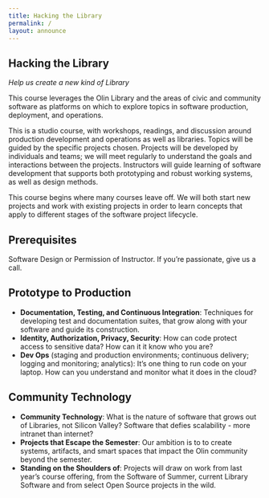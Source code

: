 ```yaml
---
title: Hacking the Library
permalink: /
layout: announce
---
```


<div class="row" style="display: none">
  <div class="col-md-9 main">
    <div class="jumbotron" style="min-height:350px; font-size:24px;">
        Help us create a new kind of Library
    </div>
  </div>
</div>

<div class="row">

<div class="col-md-4" markdown="1">

## Hacking the Library

<i>Help us create a new kind of Library</i>

This course leverages the Olin Library and the areas of civic and community software as platforms on which to explore topics in software production, deployment, and operations.

This is a studio course, with workshops, readings, and discussion around production development and operations as well as libraries. Topics will be guided by the specific projects chosen. Projects will be developed by individuals and teams; we will meet regularly to understand the goals and interactions between the projects. Instructors will guide learning of software development that supports both prototyping and robust working systems, as well as design methods.

This course begins where many courses leave off.  We will both start new projects and work with existing projects in order to learn concepts that apply to different stages of the software project lifecycle.

## Prerequisites

Software Design or Permission of Instructor.  If you’re passionate, give us a call.
</div>

<div class="col-md-4" markdown="1">

## Prototype to Production

* **Documentation, Testing, and Continuous Integration**: Techniques for developing test and documentation suites, that grow along with your software and guide its construction.
* **Identity, Authorization, Privacy, Security**: How can code protect access to sensitive data? How can it it know who you are?
* **Dev Ops** (staging and production environments; continuous delivery; logging and monitoring; analytics): It’s one thing to run code on your laptop. How can you understand and monitor what it does in the cloud?
</div>

<div class="col-md-4" markdown="1">

## Community Technology

* **Community Technology**: What is the nature of software that grows out of Libraries, not Silicon Valley? Software that defies scalability - more intranet than internet?
* **Projects that Escape the Semester**: Our ambition is to to create systems, artifacts, and smart spaces that impact the Olin community beyond the semester.
* **Standing on the Shoulders of**: Projects will draw on work from last year’s course offering, from the Software of Summer, current Library Software and from select Open Source projects in the wild.
</div>

</div>